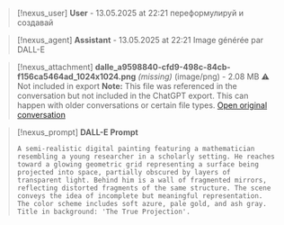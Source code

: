 >[!nexus_user] **User** - 13.05.2025 at 22:21
> переформулируй и создавай
<!-- UID: 79dc4083-ca32-430b-8662-b66d4cb6470d -->




>[!nexus_agent] **Assistant** - 13.05.2025 at 22:21
> Image générée par DALL-E

>[!nexus_attachment] **dalle_a9598840-cfd9-498c-84cb-f156ca5464ad_1024x1024.png** *(missing)* (image/png) - 2.08 MB
> ⚠️ Not included in export
> **Note:** This file was referenced in the conversation but not included in the ChatGPT export. This can happen with older conversations or certain file types.
> [Open original conversation](https://chatgpt.com/)

>[!nexus_prompt] **DALL-E Prompt**
> ```
> A semi-realistic digital painting featuring a mathematician resembling a young researcher in a scholarly setting. He reaches toward a glowing geometric grid representing a surface being projected into space, partially obscured by layers of transparent light. Behind him is a wall of fragmented mirrors, reflecting distorted fragments of the same structure. The scene conveys the idea of incomplete but meaningful representation. The color scheme includes soft azure, pale gold, and ash gray. Title in background: 'The True Projection'.
> ```
<!-- UID: 46649ea6-c212-44b8-87a0-733aef8247d7 -->